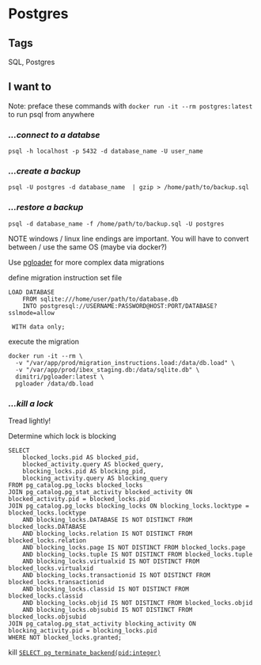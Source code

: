 # Postgres

## Tags

SQL, Postgres


## I want to

Note: preface these commands with `docker run -it --rm postgres:latest ` to run psql from anywhere

### _...connect to a databse_

`psql -h localhost -p 5432 -d database_name -U user_name`

### _...create a backup_

`psql -U postgres -d database_name  | gzip > /home/path/to/backup.sql`

### _...restore a backup_

`psql -d database_name -f /home/path/to/backup.sql -U postgres`

NOTE windows / linux line endings are important. You will have to convert between / use the same OS (maybe via docker?)

Use [pgloader](https://pgloader.readthedocs.io/en/latest/index.html) for more complex data migrations

define migration instruction set file

```migration_instructions.load
LOAD DATABASE
    FROM sqlite:///home/user/path/to/database.db
    INTO postgresql://USERNAME:PASSWORD@HOST:PORT/DATABASE?sslmode=allow

 WITH data only;
```

execute the migration

```
docker run -it --rm \
  -v "/var/app/prod/migration_instructions.load:/data/db.load" \
  -v "/var/app/prod/ibex_staging.db:/data/sqlite.db" \
  dimitri/pgloader:latest \
  pgloader /data/db.load
``` 



### _...kill a lock_

Tread lightly!

Determine which lock is blocking

```
SELECT 
    blocked_locks.pid AS blocked_pid,
    blocked_activity.query AS blocked_query,
    blocking_locks.pid AS blocking_pid,
    blocking_activity.query AS blocking_query
FROM pg_catalog.pg_locks blocked_locks
JOIN pg_catalog.pg_stat_activity blocked_activity ON blocked_activity.pid = blocked_locks.pid
JOIN pg_catalog.pg_locks blocking_locks ON blocking_locks.locktype = blocked_locks.locktype
    AND blocking_locks.DATABASE IS NOT DISTINCT FROM blocked_locks.DATABASE
    AND blocking_locks.relation IS NOT DISTINCT FROM blocked_locks.relation
    AND blocking_locks.page IS NOT DISTINCT FROM blocked_locks.page
    AND blocking_locks.tuple IS NOT DISTINCT FROM blocked_locks.tuple
    AND blocking_locks.virtualxid IS NOT DISTINCT FROM blocked_locks.virtualxid
    AND blocking_locks.transactionid IS NOT DISTINCT FROM blocked_locks.transactionid
    AND blocking_locks.classid IS NOT DISTINCT FROM blocked_locks.classid
    AND blocking_locks.objid IS NOT DISTINCT FROM blocked_locks.objid
    AND blocking_locks.objsubid IS NOT DISTINCT FROM blocked_locks.objsubid
JOIN pg_catalog.pg_stat_activity blocking_activity ON blocking_activity.pid = blocking_locks.pid
WHERE NOT blocked_locks.granted;
```

kill [`SELECT pg_terminate_backend(pid:integer)`](https://www.postgresql.org/docs/current/functions-admin.html#FUNCTIONS-ADMIN-SIGNAL)
